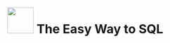 # <img src="https://media.giphy.com/media/EK5nB6wQKKN86j7GWx/giphy.gif" width="60"> **The Easy Way to SQL**

